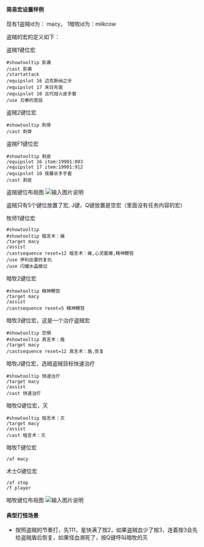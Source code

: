 #### 简易宏设置样例
现有1盗贼id为： macy， 1暗牧id为：milkcow

盗贼的宏的定义如下：

盗贼1键位宏
```
#showtooltip 影袭
/cast 影袭
/startattack
/equipslot 16 迈克斯纳之牙
/equipslot 17 末日先驱
/equipslot 10 古代熔火皮手套
/use 刃拳的宽容
```
盗贼2键位宏 

```
#showtooltip 刺骨
/cast 刺骨
```

盗贼F1键位宏

```
#showtooltip 剥皮
/equipslot 16 item:19901:803
/equipslot 17 item:19901:912
/equipslot 10 夜幕杀手手套
/cast 剥皮
```

盗贼键位布局图
![输入图片说明](../../%E7%9B%97%E8%B4%BC%E9%94%AE%E4%BD%8D.jpg)

盗贼只有5个键位放置了宏, J键，Q键放置是空宏（里面没有任务内容的宏）

牧师1键位宏

```
#showtooltip 
#showtooltip 暗言术：痛
/target macy
/assist
/castsequence reset=12 暗言术：痛,心灵震爆,精神鞭笞
/use 伊利达雷的复仇
/use 闪耀水晶徽记
```

暗牧2键位宏

```
#showtooltip 精神鞭笞
/target macy
/assist
/castsequence reset=5 精神鞭笞

```

暗牧3键位宏，这是一个治疗盗贼宏

```
#showtooltip 恐惧
#showtooltip 真言术：盾
/target macy
/castsequence reset=12 真言术：盾,恢复

```

暗牧J键位宏，选贼盗贼目标快速治疗

```
#showtooltip 快速治疗
/target macy
/assist
/cast 快速治疗
```

暗牧Q键位宏，灭

```
#showtooltip 暗言术：灭
/target macy
/assist
/cast 暗言术：灭
```


暗牧T键位宏

```
/af macy
```
术士G键位宏

```
/af stop
/f player
```
暗牧键位布局图
![输入图片说明](../../%E6%9A%97%E7%89%A7%E9%94%AE%E4%BD%8D.jpg)

#### 典型打怪场景
- 按照盗贼的节奏打，先111，星快满了按2，如果盗贼血少了按3，连着按3会先给盗贼盾后恢复，如果怪血濒死了，按Q键呼叫暗牧的灭
